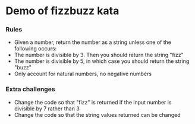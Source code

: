 # Demo of fizzbuzz kata

### Rules

- Given a number, return the number as a string unless one of the following occurs:
- The number is divisible by 3. Then you should return the string "fizz"
- The number is divisible by 5, in which case you should return the string "buzz"
- Only account for natural numbers, no negative numbers


### Extra challenges

- Change the code so that "fizz" is returned if the input number is divisible by 7 rather than 3
- Change the code so that the string values returned can be changed


